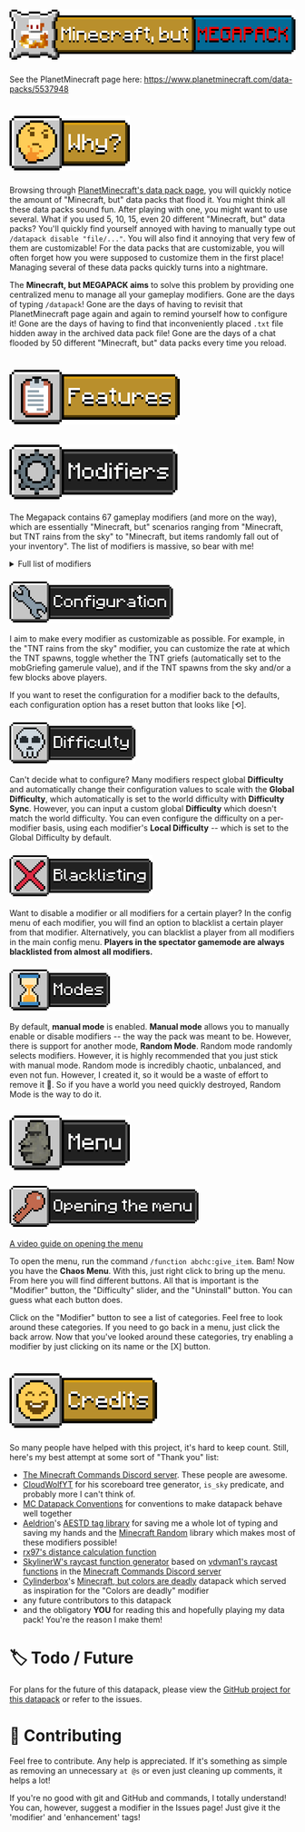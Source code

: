 # ![Minecraft, but MEGAPACK](./assets/title.png)
See the PlanetMinecraft page here: https://www.planetminecraft.com/data-packs/5537948


# ![🤔 Why?](./assets/why.png)
Browsing through [PlanetMinecraft's data pack page](https://www.planetminecraft.com/data-packs/), you will quickly notice the amount of "Minecraft, but" data packs that flood it. You might think all these data packs sound fun. After playing with one, you might want to use several. What if you used 5, 10, 15, even 20 different "Minecraft, but" data packs? You'll quickly find yourself annoyed with having to manually type out `/datapack disable "file/..."`. You will also find it annoying that very few of them are customizable! For the data packs that are customizable, you will often forget how you were supposed to customize them in the first place! Managing several of these data packs quickly turns into a nightmare.

The **Minecraft, but MEGAPACK aims** to solve this problem by providing one centralized menu to manage all your gameplay modifiers. Gone are the days of typing `/datapack`! Gone are the days of having to revisit that PlanetMinecraft page again and again to remind yourself how to configure it! Gone are the days of having to find that inconveniently placed `.txt` file hidden away in the archived data pack file! Gone are the days of a chat flooded by 50 different "Minecraft, but" data packs every time you reload.

# ![📋 Features](./assets/features.png)
## ![⚙️ Modifiers](./assets/modifiers.png)
The Megapack contains 67 gameplay modifiers (and more on the way), which are essentially "Minecraft, but" scenarios ranging from "Minecraft, but TNT rains from the sky" to "Minecraft, but items randomly fall out of your inventory". The list of modifiers is massive, so bear with me!

<details>
<summary>Full list of modifiers</summary>
    <details>
    <summary>Challenges (challenges)</summary>        - You can't touch grass (or nature) (botanophobia)<br>
        - You can only eat meat (carnivore)<br>
        - You always crawl (crawling)<br>
        - You can't eat meat (herbivore)<br>
        - You have no inventory (limited_inventory)<br>
        - You can only look in one direction (look_straight)<br>
        - You can't leave water (mermaid)<br>
        - There's no gravity (no_gravity)<br>
        - You can't touch water (toxic_water)<br>
        - Light kills you (troglodyte)<br>
        - Taking damage blinds you (blinding_damage)<br>
        - All fall damage kills you (deadly_falls)<br>
        - You can't stop moving (keep_moving)<br>
    </details>
    <details>
    <summary>Explosions (explosions)</summary>        - All mobs explode like creepers (creeper_mobs)<br>
        - Creepers are nuclear (creeper_nukes)<br>
        - Arrows explode (explosive_arrows)<br>
        - Eggs explode (explosive_eggs)<br>
        - Everywhere you look explodes (explosive_sight)<br>
        - Snowballs explode (explosive_arrows)<br>
        - Bats carry TNT (tnt_bats)<br>
        - TNT rains from the sky (tnt_rain)<br>
    </details>
    <details>
    <summary>Chaos (chaos)</summary>        - Anvils rain from the sky (anvil_rain)<br>
        - The world disintegrates (degradation)<br>
        - Everything around you turns to fire (fire_walker)<br>
        - Structures randomly spawn (random_structures)<br>
        - An orb of death relentlessly follows you (death_orb)<br>
        - Fire rains from the sky (fire_rain)<br>
        - Lightning is everywhere (lightning_storm)<br>
    </details>
    <details>
    <summary>Mechanic (mechanic)</summary>        - You can't jump (no_jump)<br>
        - You can't sneak (no_sneak)<br>
        - You can't sprint (schlatt_mode)<br>
        - You can't kill anything (pacifist)<br>
    </details>
    <details>
    <summary>Teleporting (teleporting)</summary>        - Players swap places periodically (Death Swap) (death_swap)<br>
        - You randomly teleport (random_teleport)<br>
        - Mobs randomly TP to you (mobs_tp_to_you)<br>
        - You teleport when you get hurt (ender_blood)<br>
        - You randomly teleport to other dimensions (teleport_chorus)<br>
    </details>
    <details>
    <summary>Effects (effects)</summary>        - You get random potion effects (random_effects)<br>
        - Taking damage gives you a random effect (suspicious_injury)<br>
        - Food gives you random potion effects (potion_food)<br>
        - Glowing (glowing)<br>
        - Taking damage nauseates you (damage_nausea)<br>
        - You are blind. (blindness)<br>
        - You get faster the more you walk (walk_leveling)<br>
    </details>
    <details>
    <summary>Mobs (mobs)</summary>        - Phantoms explode (explosive_phantoms)<br>
        - Bats are OP (op_bats)<br>
        - Ghasts spawn in the overworld (overworld_ghasts)<br>
        - Mobs get pigified (pigification)<br>
        - Pigs turn into piglins (piglinator)<br>
        - Towers of pigs spawn (stacked_pigs)<br>
        - Spiders get new abilities (realistic_spiders)<br>
        - Skeletons fly (flying_skeletons)<br>
        - Mobs get yeeted (yeet)<br>
    </details>
    <details>
    <summary>Miscellaneous (misc)</summary>        - You social distance (2020_mode)<br>
        - Colors kill you (deadly_colors)<br>
        - Arrows are fast (fast_arrows)<br>
        - Mobs explode into confetti when they die (confetti_funeral)<br>
        - Bedrock spawns beneath your feet (bedrock_touch)<br>
        - OP blocks spawn below your feet (midas_touch)<br>
        - Time only moves when you move (superhot)<br>
        - Time randomly freezes (frozen_time)<br>
    </details>
</details>

### ![Configuration](./assets/configuration.png)
I aim to make every modifier as customizable as possible. For example, in the "TNT rains from the sky" modifier, you can customize the rate at which the TNT spawns, toggle whether the TNT griefs (automatically set to the mobGriefing gamerule value), and if the TNT spawns from the sky and/or a few blocks above players.

If you want to reset the configuration for a modifier back to the defaults, each configuration option has a reset button that looks like [⟲].

### ![Difficulty](./assets/difficulty.png)
Can't decide what to configure? Many modifiers respect global **Difficulty** and automatically change their configuration values to scale with the **Global Difficulty**, which automatically is set to the world difficulty with **Difficulty Sync**. However, you can input a custom global **Difficulty** which doesn't match the world difficulty. You can even configure the difficulty on a per-modifier basis, using each modifier's **Local Difficulty** -- which is set to the Global Difficulty by default.

### ![Blacklisting](./assets/blacklisting.png)
Want to disable a modifier or all modifiers for a certain player? In the config menu of each modifier, you will find an option to blacklist a certain player from that modifier. Alternatively, you can blacklist a player from all modifiers in the main config menu. **Players in the spectator gamemode are always blacklisted from almost all modifiers.**

### ![Modes](./assets/modes.png)
By default, **manual mode** is enabled. **Manual mode** allows you to manually enable or disable modifiers -- the way the pack was meant to be. However, there is support for another mode, **Random Mode**. Random mode randomly selects modifiers. However, it is highly recommended that you just stick with manual mode. Random mode is incredibly chaotic, unbalanced, and even not fun. However, I created it, so it would be a waste of effort to remove it 🤷. So if you have a world you need quickly destroyed, Random Mode is the way to do it.

## ![🗿 Menu](./assets/menu.png)
### ![Opening the menu](./assets/opening-the-menu.png)

[A video guide on opening the menu](./assets/menu.mp4)

To open the menu, run the command `/function abchc:give_item`. Bam! Now you have the **Chaos Menu**. With this, just right click to bring up the menu. From here you will find different buttons. All that is important is the "Modifier" button, the "Difficulty" slider, and the "Uninstall" button. You can guess what each button does.

Click on the "Modifier" button to see a list of categories. Feel free to look around these categories. If you need to go back in a menu, just click the back arrow. Now that you've looked around these categories, try enabling a modifier by just clicking on its name or the [X] button.

# ![Credits](./assets/credits.png)
So many people have helped with this project, it's hard to keep count. Still, here's my best attempt at some sort of "Thank you" list:
- [The Minecraft Commands Discord server](https://discord.gg/QAFXFtZ). These people are awesome.
- [CloudWolfYT](https://cloudwolfyt.github.io/index.html) for his scoreboard tree generator, `is_sky` predicate, and probably more I can't think of.
- [MC Datapack Conventions](https://mc-datapacks.github.io/en/index.html) for conventions to make datapack behave well together
- [Aeldrion](https://github.com/Aeldrion)'s [AESTD tag library](https://github.com/Aeldrion/AESTD-tag-library) for saving me a whole lot of typing and saving my hands and the [Minecraft Random](https://github.com/Aeldrion/Minecraft-Random) library which makes most of these modifiers possible!
- [rx97's distance calculation function](https://github.com/rx-modules/gists/blob/main/dist/dist.mcfunction)
- [SkylinerW's raycast function generator](https://www.skylinerw.com/vdvman1/raycast/) based on [vdvman1's raycast functions](https://discordapp.com/channels/154777837382008833/157097006500806656/537829416894595083) in the [Minecraft Commands Discord server](https://discord.gg/QAFXFtZ)
- [Cylinderbox](planetminecraft.com/member/cylinderbox/)'s [Minecraft, but colors are deadly](https://planetminecraft.com/data-pack/minecraft-but-colors-are-deadly/) datapack which served as inspiration for the "Colors are deadly" modifier
- any future contributors to this datapack
- and the obligatory **YOU** for reading this and hopefully playing my data pack! You're the reason I make them!

# 🏷️ Todo / Future
For plans for the future of this datapack, please view the [GitHub project for this datapack](https://github.com/users/AmericanBagel/projects/2/views/1) or refer to the issues.

# 👥 Contributing
Feel free to contribute. Any help is appreciated. If it's something as simple as removing an unnecessary `at @s` or even just cleaning up comments, it helps a lot!

If you're no good with git and GitHub and commands, I totally understand! You can, however, suggest a modifier in the Issues page! Just give it the 'modifier' and 'enhancement' tags!
